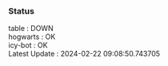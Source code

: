 ### Status


table : DOWN  
hogwarts : OK  
icy-bot : OK  
Latest Update : 2024-02-22 09:08:50.743705
